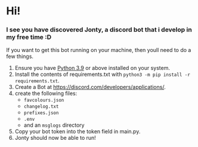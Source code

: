 # Hi!
### I see you have discovered Jonty, a discord bot that i develop in my free time :D
If you want to get this bot running on your machine, then youll need to do a few things.
1. Ensure you have [Python 3.9](https://www.python.org/downloads/) or above installed on your system.
2. Install the contents of requirements.txt with `python3 -m pip install -r requirements.txt`.
3. Create a Bot at https://discord.com/developers/applications/.
4. create the following files:
   - `favcolours.json`
   - `changelog.txt`
   - `prefixes.json`
   - `.env`
   - and an `msglogs` directory
5. Copy your bot token into the token field in main.py.
6. Jonty should now be able to run!
